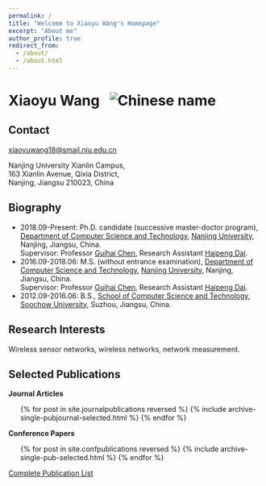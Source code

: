 ```yaml
---
permalink: /
title: "Welcome to Xiaoyu Wang's Homepage"
excerpt: "About me"
author_profile: true
redirect_from: 
  - /about/
  - /about.html
---
```


Xiaoyu Wang &nbsp; ![Chinese name](https://xiaoyuwang18.github.io/images/name.png)
======

Contact
------
xiaoyuwang18@smail.nju.edu.cn

Nanjing University Xianlin Campus,  
163 Xianlin Avenue, Qixia District,  
Nanjing, Jiangsu 210023, China

Biography
------
- 2018.09-Present: Ph.D. candidate (successive master-doctor program), [Department of Computer Science and Technology](http://cs.nju.edu.cn/), [Nanjing University](https://www.nju.edu.cn/), Nanjing, Jiangsu, China.  
Supervisor: Professor [Guihai Chen](http://cs.nju.edu.cn/gchen), Research Assistant [Haipeng Dai](http://cs.nju.edu.cn/daihp/).
- 2016.09-2018.06: M.S. (without entrance examination), [Department of Computer Science and Technology](http://cs.nju.edu.cn/), [Nanjing University](https://www.nju.edu.cn/), Nanjing, Jiangsu, China.  
Supervisor: Professor [Guihai Chen](http://cs.nju.edu.cn/gchen), Research Assistant [Haipeng Dai](http://cs.nju.edu.cn/daihp/).
- 2012.09-2016.06: B.S., [School of Computer Science and Technology](http://scst.suda.edu.cn/), [Soochow University](http://www.suda.edu.cn/), Suzhou, Jiangsu, China.

Research Interests
------
Wireless sensor networks, wireless networks, network measurement.

Selected Publications
------
**Journal Articles**
  <ol>
  {% for post in site.journalpublications reversed %}
    {% include archive-single-pubjournal-selected.html %}
  {% endfor %}
  </ol>


**Conference Papers**
  <ol>
  {% for post in site.confpublications reversed %}
    {% include archive-single-pub-selected.html %}
  {% endfor %}
  </ol>

[Complete Publication List](https://xiaoyuwang18.github.io/publications/)
